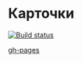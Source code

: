 # Карточки

[![Build status](https://ci.appveyor.com/api/projects/status/4od5d6a3e3ada6gc?svg=true)](https://ci.appveyor.com/project/SergeStepanov/ra-5-1-cards)

[gh-pages](https://sergestepanov.github.io/ra-5-1-cards/)